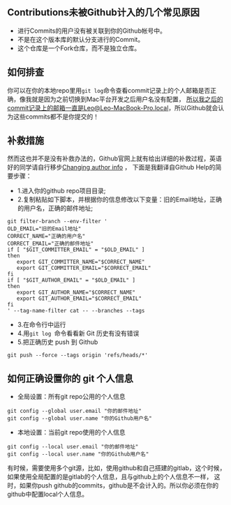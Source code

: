 ## Contributions未被Github计入的几个常见原因

* 进行Commits的用户没有被关联到你的Github帐号中。
* 不是在这个版本库的默认分支进行的Commit。
* 这个仓库是一个Fork仓库，而不是独立仓库。

## 如何排查
你可以在你的本地repo里用`git log`命令查看commit记录上的个人邮箱是否正确，像我就是因为之前切换到Mac平台开发之后用户名没有配置，
所以我之后的commit记录上的邮箱一直是Leo@Leo-MacBook-Pro.local，所以Github就会认为这些commits都不是你提交的！

## 补救措施
然而这也并不是没有补救办法的，Github官网上就有给出详细的补救过程，英语好的同学请自行移步[Changing author info](https://help.github.com/articles/changing-author-info/) ，
下面是我翻译自Github Help的简要步骤：
 * 1.进入你的github repo项目目录;
 * 2.复制粘贴如下脚本，并根据你的信息修改以下变量：旧的Email地址，正确的用户名，正确的邮件地址;
 ``` 
git filter-branch --env-filter '
OLD_EMAIL="旧的Email地址"
CORRECT_NAME="正确的用户名"
CORRECT_EMAIL="正确的邮件地址"
if [ "$GIT_COMMITTER_EMAIL" = "$OLD_EMAIL" ]
then
    export GIT_COMMITTER_NAME="$CORRECT_NAME"
    export GIT_COMMITTER_EMAIL="$CORRECT_EMAIL"
fi
if [ "$GIT_AUTHOR_EMAIL" = "$OLD_EMAIL" ]
then
    export GIT_AUTHOR_NAME="$CORRECT_NAME"
    export GIT_AUTHOR_EMAIL="$CORRECT_EMAIL"
fi
' --tag-name-filter cat -- --branches --tags
 ```
  * 3.在命令行中运行
  * 4.用`git log `命令看看新 Git 历史有没有错误
  * 5.把正确历史 push 到 Github
  ``` 
  git push --force --tags origin 'refs/heads/*'
  ```
  
  ## 如何正确设置你的 git 个人信息
  * 全局设置：所有git repo公用的个人信息
  ``` 
  git config --global user.email "你的邮件地址"
  git config --global user.name "你的Github用户名"
  ```
  * 本地设置：当前git repo使用的个人信息
  ``` 
  git config --local user.email "你的邮件地址"
  git config --local user.name "你的Github用户名"
  ```
  有时候，需要使用多个git源，比如，使用github和自己搭建的gitlab，这个时候，如果使用全局配置的是gitlab的个人信息，且与github上的个人信息不一样，
  这时，如果你push github的commits，github是不会计入的。所以你必须在你的github中配置local个人信息。
 
